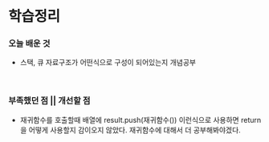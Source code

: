 
# 학습정리  


### 오늘 배운 것
+ 스택, 큐 자료구조가 어떤식으로 구성이 되어있는지 개념공부

<br>

### 부족했던 점 || 개선할 점
+ 재귀함수를 호출할때 배열에 result.push(재귀함수()) 이런식으로 사용하면 return을 어떻게 사용할지 감이오지 않았다. 재귀함수에 대해서 더 공부해봐야겠다.